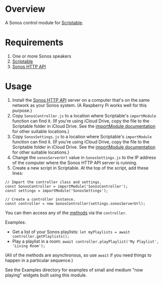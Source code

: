 # Overview

A Sonos control module for [Scriptable](https://scriptable.app/).

# Requirements

1. One or more Sonos speakers
2. [Scriptable](https://scriptable.app/)
3. [Sonos HTTP API](https://github.com/jishi/node-sonos-http-api)

# Usage

1. Install the [Sonos HTTP API](https://github.com/jishi/node-sonos-http-api) server on a computer that's on the same network as your Sonos system. (A Raspberry Pi works well for this purpose.)
2. Copy `SonosController.js` to a location where Scriptable's `importModule` function can find it. (If you're using iCloud Drive, copy the file to the Scriptable folder in iCloud Drive. See the [importModule documentation](https://docs.scriptable.app/importmodule/) for other suitable locations.)
3. Copy `SonosSettings.js` to a location where Scriptable's `importModule` function can find it. (If you're using iCloud Drive, copy the file to the Scriptable folder in iCloud Drive. See the [importModule documentation](https://docs.scriptable.app/importmodule/) for other suitable locations.)
4. Change the `sonosServerUrl` value in `SonosSettings.js` to the IP address of the computer where the Sonos HTTP API server is running.
5. Create a new script in Scriptable. At the top of the script, add these lines:

```
// Import the controller class and settings.
const SonosController = importModule('SonosController');
const settings = importModule('SonosSettings');

// Create a controller instance.
const controller = new SonosController(settings.sonosServerUrl);
```

You can then access any of the [methods](Documentation/SonosController.md) via the `controller`.

Examples:

* Get a list of your Sonos playlists: `let myPlaylists = await controller.getPlaylists();`
* Play a playlist in a room: `await controller.playPlaylist('My Playlist', 'Living Room');`

(All of the methods are asynchronous, so use `await` if you need things to happen in a particular sequence.)

See the Examples directory for examples of small and medium "now playing" widgets built using this module.